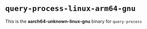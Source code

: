 # `query-process-linux-arm64-gnu`

This is the **aarch64-unknown-linux-gnu** binary for `query-process`
